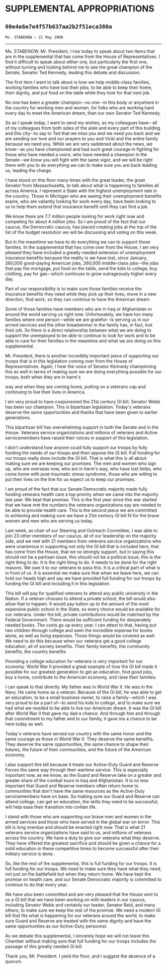 # SUPPLEMENTAL APPROPRIATIONS
## `00e4e6e7e4f57b637aa2b2f51eca380a`
`Ms. STABENOW — 21 May 2008`

---


Ms. STABENOW. Mr. President, I rise today to speak about two items 
that are in the supplemental that has come from the House of 
Representatives. I find it difficult to speak about either one, but 
particularly the first one, without turning and looking behind me to 
see the great champion of the Senate, Senator Ted Kennedy, leading this 
debate and discussion.

The first item I want to talk about is how we help middle-class 
families, working families who have lost their jobs, to be able to keep 
their home, their dignity, and put food on the table while they look 
for that next job.

No one has been a greater champion--no one--in this body or anywhere 
in the country for working men and women, for folks who are working 
hard every day to meet the American dream, than our own Senator Ted 
Kennedy.

So as I speak today, I want to send my wishes, as my colleagues 
have--all of my colleagues from both sides of the aisle and every part 
of this building and this city--to say to Ted that we miss you and we 
need you back and we are sending our love and our prayers to you and 
Vicki and the entire family because we need you. While we are very 
saddened about the news, we know--as you have championed and had such 
great courage in fighting for those who have needed a voice, who have 
needed a champion in the Senate--we know you will fight with the same 
vigor, and we will be right there with you to do everything we can to 
make sure you are back leading us, leading the charge.

I have stood on this floor many times with the great leader, the 
great Senator from Massachusetts, to talk about what is happening to 
families all across America. I represent a State with the highest 
unemployment rate in the country. Those in Michigan who are seeing 
their unemployment benefits expire, who are valiantly looking for work 
every day, have been looking to us to help them extend that insurance 
benefit until they can find a job.

We know there are 7.7 million people looking for work right now and 
competing for about 4 million jobs. So I am proud of the fact that our 
caucus, the Democratic caucus, has placed creating jobs at the top of 
the list of the budget resolution we will be discussing and voting on 
this week.

But in the meantime we have to do everything we can to support those 
families. In the supplemental that has come over from the House, I am 
very pleased they have included a greatly needed extension of 
unemployment insurance benefits because the reality is we have lost, 
since January, 260,000 good-paying American jobs, 260,000 middle-class 
jobs--the jobs that pay the mortgage, put food on the table, send the 
kids to college, buy clothing, pay for gas--which continues to grow 
outrageously higher every day.

Part of our responsibility is to make sure those families receive the 
insurance benefits they need while they pick up their lives, move in a 
new direction, find work, so they can continue to have the American 
dream.

Some of those families have members who are in Iraq or Afghanistan or 
around the world serving us right now. Unfortunately, we have too many 
families where one person--while we are grateful--is serving us in our 
armed services and the other breadwinner in the family has, in fact, 
lost their job. So there is a direct relationship between what we are 
doing to support the unemployed to be able to continue to look for work 
and to be able to care for their families in the meantime and what we 
are doing on this supplemental.


Mr. President, there is another incredibly important piece of 
supporting our troops that is in this legislation coming over from the 
House of Representatives. Again, I hear the voice of Senator Kennedy 
championing this as well in terms of making sure we are doing 
everything possible for our troops, both when they are in harm's


way and when they are coming home, putting on a veterans cap and 
continuing to live their lives in America.

I am very proud to have cosponsored the 21st century GI bill. Senator 
Webb has been our champion. This is bipartisan legislation. Today's 
veterans deserve the same opportunities and thanks that have been given 
to earlier generations.

This bipartisan bill has overwhelming support in both the Senate and 
in the House. Veterans service organizations and millions of veterans 
and Active servicemembers have raised their voices in support of this 
legislation.

I don't understand how anyone could fully support our troops by fully 
funding the needs of our troops and then oppose the GI bill. Full 
funding for our troops really does include the GI bill. That is what 
this is all about: making sure we are keeping our promises. The men and 
women who sign up, who are overseas now, who are in harm's way, who 
have lost limbs, who come home with post-traumatic stress syndrome, 
those who are willing to put their lives on the line for us expect us 
to keep our promises.

I am proud of the fact that our Senate Democratic majority made fully 
funding veterans health care a top priority when we came into the 
majority last year. We kept that promise. This is the first year since 
this war started that we have met the numbers the veterans 
organizations say are needed to be able to provide health care. This is 
the second piece we are committed to achieving and making sure we have 
a 21st century GI bill fit for the brave women and men who are serving 
us today.

Last week, as chair of our Steering and Outreach Committee, I was 
able to join 23 other members of our caucus, all of our leadership on 
the majority side, and we met with 21 members from veterans service 
organizations who were unanimous in supporting not only the GI bill 
that is included here, that has come from the House, that we so 
strongly support, but in saying this should not be a partisan issue, 
this should not be a political issue, this is the right thing to do. It 
is the right thing to do. It needs to be done for the right reasons. We 
owe it to our veterans to pass this. It is a critical part of what is 
in front of us. It is essential we make sure that when we leave here, 
we can hold our heads high and say we have provided full funding for 
our troops by funding the GI bill and including it in this legislation.

This bill will pay for qualified veterans to attend any public 
university in the Nation. If a veteran chooses to attend a private 
school, the bill would also allow that to happen. It would pay tuition 
up to the amount of the most expensive public school in the State, so 
every choice would be available for our veterans. Under the bill, 
private contributions would be matched by the Federal Government. There 
would be sufficient funding for desperately needed books. The costs go 
up every year. I can attest to that, having put two children through 
college and seen the incredible expense for books alone, as well as 
living expenses. Those things would be covered as well. We need to do 
this because when our veterans get a good college education, all of 
society benefits. Their family benefits, the community benefits, the 
country benefits.

Providing a college education for veterans is very important for our 
economy. World War II provided a great example of how the GI bill made 
it possible for our greatest generation to get an education, find good 
jobs, buy a home, contribute to the American economy, and raise their 
families.

I can speak to that directly. My father was in World War II. He was 
in the Navy. He came home as a veteran. Because of the GI bill, he was 
able to get an education, to be a small business owner, to raise a 
family--which I was very proud to be a part of--to send his kids to 
college, and to make sure we had what we needed to be able to live our 
American dream. It was the GI bill after World War II that gave my dad 
a chance. And through him and through that commitment to my father and 
to our family, it gave me a chance to be here today as well.

Today's veterans have served our country with the same honor and the 
same courage as those in World War II. They deserve the same benefits. 
They deserve the same opportunities, the same chance to shape their 
futures, the future of their communities, and the future of the 
American economy.

I also support this bill because it treats our Active-Duty Guard and 
Reserve Forces the same way through their wartime service. This is 
especially important now, as we know, as the Guard and Reserve take on 
a greater and greater share of the combat tours in Iraq and 
Afghanistan. It is no less important that Guard and Reserve members 
often return home to communities that don't have the same resources as 
the Active-Duty servicemembers have on base. So making sure our Guard 
and Reserve can attend college, can get an education, the skills they 
need to be successful, will help ease their transition into civilian 
life.

I stand with those who are supporting our brave men and women in the 
armed services and those who have served in the global war on terror. 
This bill is long overdue and should be enacted right now. That is what 
21 veterans service organizations have said to us, and millions of 
veterans across the country. We have a duty to give our veterans what 
they deserve. They have offered the greatest sacrifice and should be 
given a chance for a solid education in these competitive times to 
become successful after their military service is done.

So, like the rest of the supplemental, this is full funding for our 
troops. It is full funding for our troops. We need to make sure they 
have what they need, not just on the battlefield but when they return 
home. We have kept the promise on health care, and our Senate 
Democratic majority is committed to continue to do that every year.

We have also been committed and are very pleased that the House sent 
to us a GI bill that we have been working on with leaders in our 
caucus, including Senator Webb and certainly our leader, Senator Reid, 
and many others, to make sure we keep the rest of the promise. We need 
a modern GI bill that fits what is happening for our veterans around 
the world, to make sure Guard and Reserve are treated with the same 
dignity and have the same opportunities as our Active-Duty personnel.

As we debate this supplemental, I sincerely hope we will not leave 
this Chamber without making sure that full funding for our troops 
includes the passage of this greatly needed GI bill.

Thank you, Mr. President. I yield the floor, and I suggest the 
absence of a quorum.
